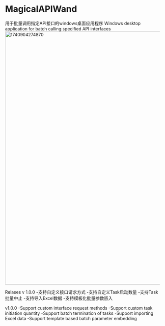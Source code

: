 # MagicalAPIWand
用于批量调用指定API接口的windows桌面应用程序
Windows desktop application for batch calling specified API interfaces
<img width="825" alt="1740904274870" src="https://github.com/user-attachments/assets/13000822-632e-4074-ae83-99754d2a0b01" />

Relases
v 1.0.0
-支持自定义接口请求方式 
-支持自定义Task启动数量
-支持Task批量中止
-支持导入Excel数据
-支持模板化批量参数嵌入

v1.0.0
-Support custom interface request methods
-Support custom task initiation quantity
-Support batch termination of tasks
-Support importing Excel data
-Support template based batch parameter embedding
